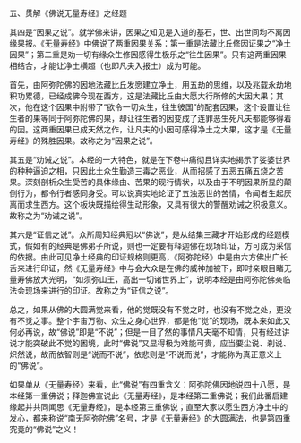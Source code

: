 五、贯解《佛说无量寿经》之经题

​        其四是“因果之说”。就学佛来讲，因果之知见是入道的基石，世、出世间均不离因缘果报。《无量寿经》中佛说了两重因果关系：第一重是法藏比丘修因证果之“净土因果”；第二重是劝一切有缘众生修因感得生极乐之“往生因果”。只有这两重因果相结合，才能让净土横超（也即凡夫入报土）成为可能。

​        首先，由阿弥陀佛的因地法藏比丘发愿建立净土，用五劫的思维，以及兆载永劫地积功累德，已经成佛今现在西方，这是法藏比丘由大愿大行所修的大因大果；其次，他在这个因果中附带了“欲令一切众生，往生彼国”的配套因果，这个设置让往生者的果等同于阿弥陀佛的果，却让往生者的因变成了连罪恶生死凡夫都能够得着的因。这两重因果已成天然之作，让凡夫的小因可感得净土之大果，这才是《无量寿经》的殊胜因果。故称之为“因果之说”。

​        其五是“劝诫之说”。本经的一大特色，就是在下卷中痛彻且详实地揭示了娑婆世界的种种逼迫之相，只因此土众生勤造三毒之恶业，从而招感了五恶五痛五烧之苦果。深刻剖析众生受苦的具体缘由、苦果的现行情状，以及由于不明因果所显的颠倒行为，都令行者感同身受。可以说真实地论证了五浊恶世的苦情，令闻者生起厌离而求生西方。这个板块既描绘得生动形象，又具有很大的警醒劝诫之积极意义。故称之为“劝诫之说”。

​        其六是“证信之说”。众所周知经典冠以“佛说”，是从结集三藏才开始形成的经题模式，假如有的经典是佛弟子所说，则也一定要有释迦佛在现场印证，方可成为采信的依据。由此可见净土经典的印证规格则更高，《阿弥陀经》中是由六方佛出广长舌来进行印证，然《无量寿经》中与会大众是在佛的威神加被下，即时亲眼目睹无量寿佛放大光明，“如须弥山王，高出一切诸世界上”，说明本经是由阿弥陀佛亲临法会现场来进行的印证。故称之为“证信之说”。

​        总之，如果从佛的大圆满觉来看，他的觉既没有不觉之时，也没有不觉之处，更没有不觉之事。整个宇宙万物、众生之身心世界，都是他“觉”的现场，既本来如此又何必再说，故“佛说”即是“不说”；但是一目了然的事情凡夫毫不知情，只有经过讲说才能突破此不觉的困境，此时“佛说”又显得极为难能可贵，应当要尘说、刹说、炽然说，故而依智则是“说而不说”，依悲则是“不说而说”，才能称为真正意义上的“佛说”。  


​        如果单从《无量寿经》来看，此“佛说”有四重含义：阿弥陀佛因地说四十八愿，是本经第一重佛说；释迦佛宣说此《无量寿经》，是本经第二重佛说；我们此番启建缘起并共同闻思《无量寿经》，是本经第三重佛说；直至大家以愿生西方净土中的发心，都来称说“南无阿弥陀佛”名号，才是《无量寿经》的大圆满法，也是第四重究竟的“佛说”之义！